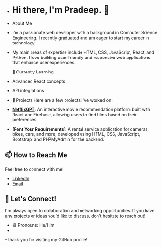 - # Hi there, I'm Pradeep. 👋
- About Me
- I'm a passionate web developer with a background in Computer Science Engineering. I recently graduated and am eager to start my career in technology.
- My main areas of expertise include HTML, CSS, JavaScript, React, and Python. I love building user-friendly and responsive web applications that enhance user experiences.

  🌱 Currently Learning
- Advanced React concepts
- API integrations

- 🚀 Projects
Here are a few projects I've worked on:
- **[NetflixGPT](https://github.com/Pradeep784/netflix-gpt)**: An interactive movie recommendation platform built with React and Firebase, allowing users to find films based on their preferences.
- **[Rent Your Requirements]**: A rental service application for cameras, bikes, cars, and more, developed using HTML, CSS, JavaScript, Bootstrap, and PHPMyAdmin for the backend.

## 📫 How to Reach Me
Feel free to connect with me!
- [LinkedIn](www.linkedin.com/in/koduru-pradeep-a22b7320b)
- [Email](mailto:kodurupradeep784@gmail.com)


## 🤝 Let's Connect!
I'm always open to collaboration and networking opportunities. If you have any projects or ideas you'd like to discuss, don't hesitate to reach out!

- 😄 Pronouns: He/Him
- 
-Thank you for visiting my GitHub profile! 

<!---
Pradeep784/Pradeep784 is a ✨ special ✨ repository because its `README.md` (this file) appears on your GitHub profile.
You can click the Preview link to take a look at your changes.
--->

